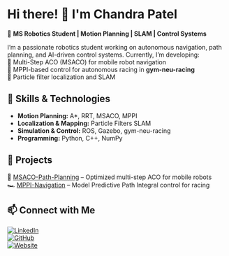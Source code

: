 # Hi there! 👋 I'm Chandra Patel  

🚀 **MS Robotics Student | Motion Planning | SLAM | Control Systems**  

I’m a passionate robotics student working on autonomous navigation, path planning, and AI-driven control systems. Currently, I’m developing:  
🔹 Multi-Step ACO (MSACO) for mobile robot navigation  
🔹 MPPI-based control for autonomous racing in **gym-neu-racing**  
🔹 Particle filter localization and SLAM  

## 🔧 Skills & Technologies  
- **Motion Planning:** A*, RRT, MSACO, MPPI  
- **Localization & Mapping:** Particle Filters SLAM  
- **Simulation & Control:** ROS, Gazebo, gym-neu-racing  
- **Programming:** Python, C++, NumPy  

## 📌 Projects  
🎯 [MSACO-Path-Planning](https://github.com/yourusername/MSACO-Path-Planning) – Optimized multi-step ACO for mobile robots  
🏎️ [MPPI-Navigation](https://github.com/yourusername/MPPI-Navigation) – Model Predictive Path Integral control for racing  

## 📫 Connect with Me  
[![LinkedIn](https://img.shields.io/badge/-LinkedIn-blue?style=flat&logo=linkedin)](https://www.linkedin.com/in/chandrapatel16/)  
[![GitHub](https://img.shields.io/badge/-GitHub-black?style=flat&logo=github)](https://github.com/yourusername)  
[![Website](https://img.shields.io/badge/-Portfolio-lightgrey?style=flat&logo=google-chrome)](https://yourwebsite.com)  



<!---
ChandraPatel03/ChandraPatel03 is a ✨ special ✨ repository because its `README.md` (this file) appears on your GitHub profile.
You can click the Preview link to take a look at your changes.
--->

